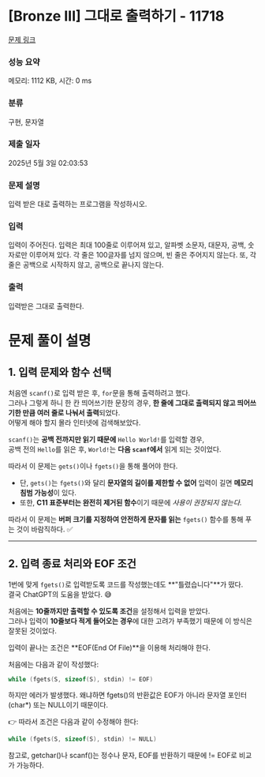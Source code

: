 # [Bronze III] 그대로 출력하기 - 11718 

[문제 링크](https://www.acmicpc.net/problem/11718) 

### 성능 요약

메모리: 1112 KB, 시간: 0 ms

### 분류

구현, 문자열

### 제출 일자

2025년 5월 3일 02:03:53

### 문제 설명

<p>입력 받은 대로 출력하는 프로그램을 작성하시오.</p>

### 입력 

 <p>입력이 주어진다. 입력은 최대 100줄로 이루어져 있고, 알파벳 소문자, 대문자, 공백, 숫자로만 이루어져 있다. 각 줄은 100글자를 넘지 않으며, 빈 줄은 주어지지 않는다. 또, 각 줄은 공백으로 시작하지 않고, 공백으로 끝나지 않는다.</p>

### 출력 

 <p>입력받은 그대로 출력한다.</p>


# 문제 풀이 설명

## 1. 입력 문제와 함수 선택

처음엔 `scanf()`로 입력 받은 후, `for`문을 통해 출력하려고 했다.  
그러나 그렇게 하니 한 칸 띄어쓰기한 문장의 경우, **한 줄에 그대로 출력되지 않고 띄어쓰기한 만큼 여러 줄로 나눠서 출력**되었다.  
어떻게 해야 할지 몰라 인터넷에 검색해보았다.

`scanf()`는 **공백 전까지만 읽기 때문에** `Hello World!`를 입력할 경우,  
공백 전의 `Hello`를 읽은 후, `World!`는 **다음 `scanf`에서** 읽게 되는 것이었다.  

따라서 이 문제는 `gets()`이나 `fgets()`을 통해 풀어야 한다.

- 단, `gets()`는 `fgets()`와 달리 **문자열의 길이를 제한할 수 없어** 입력이 길면 **메모리 침범 가능성**이 있다.
- 또한, **C11 표준부터는 완전히 제거된 함수**이기 때문에 *사용이 권장되지 않는다.*

따라서 이 문제는 **버퍼 크기를 지정하여 안전하게 문자를 읽는** `fgets()` 함수를 통해 푸는 것이 바람직하다. ✅

---

## 2. 입력 종료 처리와 EOF 조건

1번에 맞게 `fgets()`로 입력받도록 코드를 작성했는데도 **"틀렸습니다"**가 떴다.  
결국 ChatGPT의 도움을 받았다. 😅

처음에는 **10줄까지만 출력할 수 있도록 조건**을 설정해서 입력을 받았다.  
그러나 입력이 **10줄보다 적게 들어오는 경우**에 대한 고려가 부족했기 때문에 이 방식은 잘못된 것이었다.

입력이 끝나는 조건은 **EOF(End Of File)**을 이용해 처리해야 한다.

처음에는 다음과 같이 작성했다:

```c
while (fgets(S, sizeof(S), stdin) != EOF)
```

하지만 에러가 발생했다.
왜냐하면 fgets()의 반환값은 EOF가 아니라 문자열 포인터(char*) 또는 NULL이기 때문이다.

👉 따라서 조건은 다음과 같이 수정해야 한다:

```c
while (fgets(S, sizeof(S), stdin) != NULL)
```

참고로, getchar()나 scanf()는 정수나 문자, EOF를 반환하기 때문에 != EOF로 비교가 가능하다.

